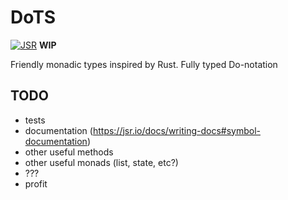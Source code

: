 # DoTS

[![JSR](https://jsr.io/badges/@sj/dots)](https://jsr.io/@sj/dots)
**WIP**

Friendly monadic types inspired by Rust.
Fully typed Do-notation

## TODO

- tests
- documentation (<https://jsr.io/docs/writing-docs#symbol-documentation>)
- other useful methods
- other useful monads (list, state, etc?)
- ???
- profit
